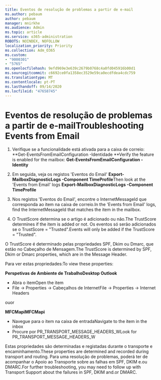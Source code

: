 ```yaml
---
title: Eventos de resolução de problemas a partir de e-mail
ms.author: pebaum
author: pebaum
manager: mnirkhe
ms.audience: Admin
ms.topic: article
ms.service: o365-administration
ROBOTS: NOINDEX, NOFOLLOW
localization_priority: Priority
ms.collection: Adm_O365
ms.custom:
- "9000301"
- "5765"
ms.openlocfilehash: 9efd969e3e639c2679b0768c4a0fd045916b00d1
ms.sourcegitcommit: c6692ce0fa1358ec3529e59ca0ecdfdea4cdc759
ms.translationtype: MT
ms.contentlocale: pt-PT
ms.lasthandoff: 09/14/2020
ms.locfileid: "47658745"
---
```

# <a name="troubleshooting-events-from-email"></a><span data-ttu-id="16ab4-102">Eventos de resolução de problemas a partir de e-mail</span><span class="sxs-lookup"><span data-stu-id="16ab4-102">Troubleshooting Events from Email</span></span>

1. <span data-ttu-id="16ab4-103">Verifique se a funcionalidade está ativada para a caixa de correio: \*\*Get-EventsFromEmailConfiguration -Identidade <mailbox> \*\*</span><span class="sxs-lookup"><span data-stu-id="16ab4-103">Verify the feature is enabled for the mailbox: **Get-EventsFromEmailConfiguration -Identity <mailbox>**</span></span>

2. <span data-ttu-id="16ab4-104">Em seguida, veja os registos 'Eventos do Email' **Export-MailboxDiagnosticLogs <mailbox> -Component TimeProfile**</span><span class="sxs-lookup"><span data-stu-id="16ab4-104">Then look at the 'Events from Email' logs **Export-MailboxDiagnosticLogs <mailbox> -Component TimeProfile**</span></span>

3. <span data-ttu-id="16ab4-105">Nos registos 'Eventos do Email', encontre o InternetMessageId que corresponda ao item na caixa de correio.</span><span class="sxs-lookup"><span data-stu-id="16ab4-105">In the 'Events from Email' logs, find the InternetMessageId that matches the item in the mailbox.</span></span>  

4. <span data-ttu-id="16ab4-106">O TrustScore determina se o artigo é adicionado ou não.</span><span class="sxs-lookup"><span data-stu-id="16ab4-106">The TrustScore determines if the item is added or not.</span></span> <span data-ttu-id="16ab4-107">Os eventos só serão adicionados se o TrustScore = "Trusted".</span><span class="sxs-lookup"><span data-stu-id="16ab4-107">Events will only be added if the TrustScore = "Trusted".</span></span>

<span data-ttu-id="16ab4-108">O TrustScore é determinado pelas propriedades SPF, Dkim ou Dmarc, que estão no Cabeçalho de Mensagem.</span><span class="sxs-lookup"><span data-stu-id="16ab4-108">The TrustScore is determined by SPF, Dkim or Dmarc properties, which are in the Message Header.</span></span>

<span data-ttu-id="16ab4-109">Para ver estas propriedades:</span><span class="sxs-lookup"><span data-stu-id="16ab4-109">To view these properties:</span></span>

<span data-ttu-id="16ab4-110">**Perspetivas de Ambiente de Trabalho**</span><span class="sxs-lookup"><span data-stu-id="16ab4-110">**Desktop Outlook**</span></span>

- <span data-ttu-id="16ab4-111">Abra o item</span><span class="sxs-lookup"><span data-stu-id="16ab4-111">Open the item</span></span>
- <span data-ttu-id="16ab4-112">File -> Properties -> Cabeçalhos de Internet</span><span class="sxs-lookup"><span data-stu-id="16ab4-112">File -> Properties -> Internet Headers</span></span>

<span data-ttu-id="16ab4-113">ou</span><span class="sxs-lookup"><span data-stu-id="16ab4-113">or</span></span>

<span data-ttu-id="16ab4-114">**MFCMapi**</span><span class="sxs-lookup"><span data-stu-id="16ab4-114">**MFCMapi**</span></span>

- <span data-ttu-id="16ab4-115">Navegue para o item na caixa de entrada</span><span class="sxs-lookup"><span data-stu-id="16ab4-115">Navigate to the item in the inbox</span></span>
- <span data-ttu-id="16ab4-116">Procure por PR_TRANSPORT_MESSAGE_HEADERS_W</span><span class="sxs-lookup"><span data-stu-id="16ab4-116">Look for PR_TRANSPORT_MESSAGE_HEADERS_W</span></span>

<span data-ttu-id="16ab4-117">Estas propriedades são determinadas e registadas durante o transporte e encaminhamento.</span><span class="sxs-lookup"><span data-stu-id="16ab4-117">These properties are determined and recorded during transport and routing.</span></span> <span data-ttu-id="16ab4-118">Para uma resolução de problemas, poderá ter de acompanhar o Apoio ao Transporte sobre as falhas em SPF, DKIM e.ou DMARC.</span><span class="sxs-lookup"><span data-stu-id="16ab4-118">For further troubleshooting, you may need to follow up with Transport Support about the failures in  SPF, DKIM and.or DMARC.</span></span>
